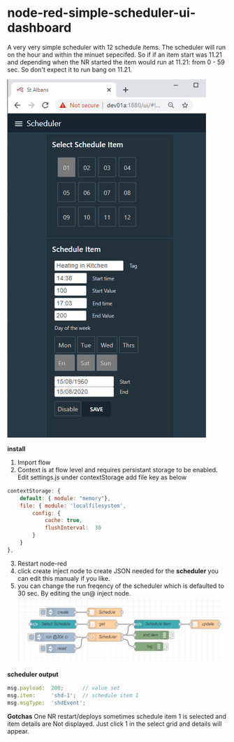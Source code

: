# node-red-simple-scheduler-ui-dashboard

A very very simple scheduler with 12 schedule items.
The scheduler will run on the hour and within the minuet sepecifed.
So if if an item start was 11.21 and depending when the NR started the item would run at 11.21: from 0 - 59 sec.
So don't expect it to run bang on 11.21.  

![UI](https://github.com/industrialinternet/node-red-simple-scheduler-ui-dashboard/blob/master/shed-ui.png?raw=true)

**install** 
1. Import flow
2. Context is at flow level and requires persistant storage to be enabled.
Edit settings.js under contextStorage add file key as below

```javascript
contextStorage: {
	default: { module: "memory"},
	file: { module: 'localfilesystem', 
		config: {
			cache: true,
			flushInterval:	30
		}
	}
},
```
3. Restart node-red
4. click create inject node to create JSON needed for the **scheduler** you can edit this manualy if you like.
5. you can change the run freqency of the scheduler which is defaulted to 30 sec. By editing the un@ inject node. 
![flow](https://raw.githubusercontent.com/industrialinternet/node-red-simple-scheduler-ui-dashboard/master/simple-shed-flow.png)

**scheduler output**
```javascript
msg.payload:  200;      // value set 
msg.item:     'shd-1';  // schedule item 1
msg.msgType:  'shdEvent';
```

**Gotchas**
One NR restart/deploys sometimes schedule item 1 is selected and item details are Not displayed.
Just click 1 in the select grid and details will appear. 
